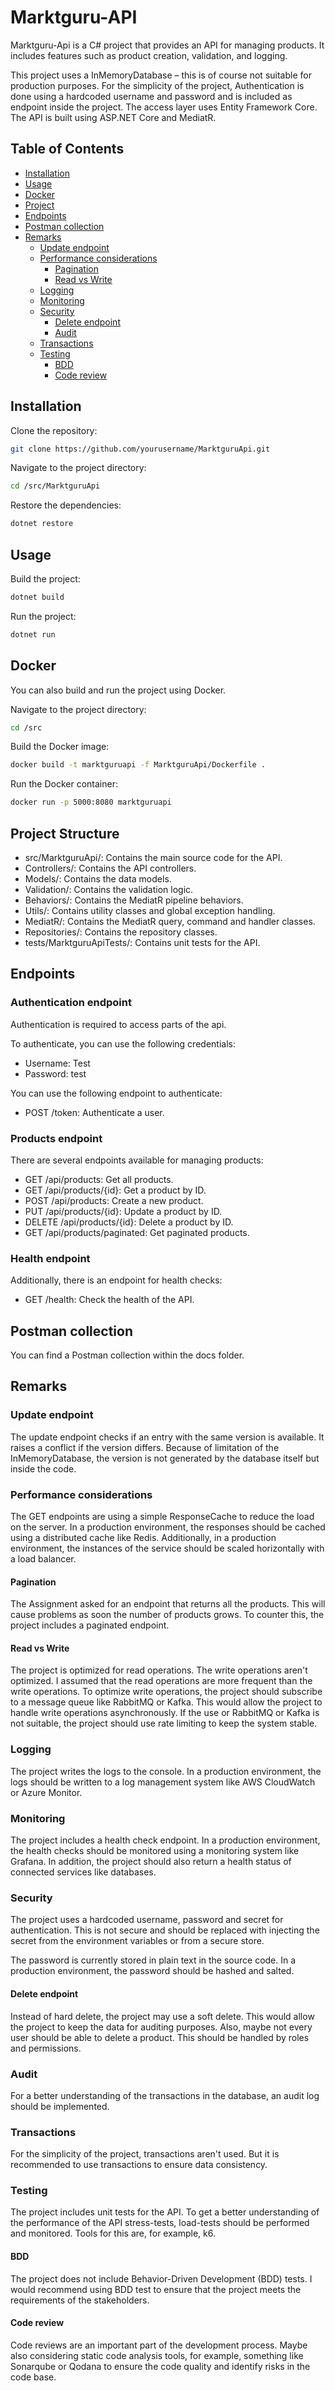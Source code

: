 # Marktguru-API

Marktguru-Api is a C# project that provides an API for managing products.
It includes features such as product creation, validation, and logging.

This project uses a InMemoryDatabase – this is of course not suitable for production purposes.
For the simplicity of the project,
Authentication is done using a hardcoded username and password and is included as endpoint inside the project.
The access layer uses Entity Framework Core. 
The API is built using ASP.NET Core and MediatR.

## Table of Contents

* [Installation](#Installation)
* [Usage](#Usage)
* [Docker](#Docker)
* [Project](#Structure)
* [Endpoints](#Endpoints)
* [Postman collection](#Postman-collection)
* [Remarks](#Remarks)
  * [Update endpoint](#Update-endpoint)
  * [Performance considerations](#Performance-considerations)
    * [Pagination](#Pagination)
    * [Read vs Write](#Read-vs-Write)
  * [Logging](#Logging)
  * [Monitoring](#Monitoring)
  * [Security](#Security)
    * [Delete endpoint](#Delete-endpoint)
    * [Audit](#Audit)
  * [Transactions](#Transactions)
  * [Testing](#Testing)
    * [BDD](#BDD)
    * [Code review](#Code-review)

## Installation

Clone the repository:

```bash
git clone https://github.com/yourusername/MarktguruApi.git
```

Navigate to the project directory:

```bash
cd /src/MarktguruApi
```

Restore the dependencies:

```bash
dotnet restore
```

## Usage

Build the project:

```bash
dotnet build
```

Run the project:

```bash
dotnet run
```

## Docker

You can also build and run the project using Docker.

Navigate to the project directory:

```bash
cd /src
```

Build the Docker image:

```bash
docker build -t marktguruapi -f MarktguruApi/Dockerfile .
```

Run the Docker container:

```bash
docker run -p 5000:8080 marktguruapi
```

## Project Structure

* src/MarktguruApi/: Contains the main source code for the API.
* Controllers/: Contains the API controllers.
* Models/: Contains the data models.
* Validation/: Contains the validation logic.
* Behaviors/: Contains the MediatR pipeline behaviors.
* Utils/: Contains utility classes and global exception handling.
* MediatR/: Contains the MediatR query, command and handler classes.
* Repositories/: Contains the repository classes.
* tests/MarktguruApiTests/: Contains unit tests for the API.

## Endpoints

### Authentication endpoint

Authentication is required to access parts of the api.

To authenticate, you can use the following credentials:

* Username: Test
* Password: test

You can use the following endpoint to authenticate:

* POST /token: Authenticate a user.

### Products endpoint

There are several endpoints available for managing products:

* GET /api/products: Get all products.
* GET /api/products/{id}: Get a product by ID.
* POST /api/products: Create a new product.
* PUT /api/products/{id}: Update a product by ID.
* DELETE /api/products/{id}: Delete a product by ID.
* GET /api/products/paginated: Get paginated products.

### Health endpoint

Additionally, there is an endpoint for health checks:

* GET /health: Check the health of the API.

## Postman collection

You can find a Postman collection within the docs folder.

## Remarks

### Update endpoint

The update endpoint checks if an entry with the same version is available.
It raises a conflict if the version differs.
Because of limitation of the InMemoryDatabase,
the version is not generated by the database itself but inside the code.

### Performance considerations

The GET endpoints are using a simple ResponseCache to reduce the load on the server. In a production environment, 
the responses should be cached using a distributed cache like Redis.
Additionally, in a production environment, the instances of the service should be scaled horizontally with a load balancer.

#### Pagination

The Assignment asked for an endpoint that returns all the products.
This will cause problems as soon the number of products grows.
To counter this, the project includes a paginated endpoint.

#### Read vs Write

The project is optimized for read operations. The write operations aren't optimized. I assumed that the read
operations are more frequent than the write operations.
To optimize write operations, the project should subscribe to a message queue like RabbitMQ or Kafka.
This would allow the project to handle write operations asynchronously.
If the use or RabbitMQ or Kafka is not suitable, the project should use rate limiting to keep the system stable.

### Logging

The project writes the logs to the console. In a production environment, the logs should be written to a log management
system like AWS CloudWatch or Azure Monitor.

### Monitoring

The project includes a health check endpoint.
In a production environment,
the health checks should be monitored using a monitoring system like Grafana.
In addition, the project should also return a health status of connected services like databases.

### Security

The project uses a hardcoded username, password and secret for authentication.
This is not secure and should be replaced with injecting the secret from the environment variables or from a secure store.

The password is currently stored in plain text in the source code. In a production environment, the password should be hashed and salted.

#### Delete endpoint

Instead of hard delete, the project may use a soft delete.
This would allow the project to keep the data for auditing purposes.
Also, maybe not every user should be able to delete a product.
This should be handled by roles and permissions.

### Audit

For a better understanding of the transactions in the database, an audit log should be implemented.

### Transactions

For the simplicity of the project, transactions aren't used.
But it is recommended to use transactions to ensure data consistency.

### Testing

The project includes unit tests for the API. 
To get a better understanding of the performance of the API stress-tests, load-tests should be performed and monitored.
Tools for this are, for example, k6.

#### BDD

The project does not include Behavior-Driven Development (BDD) tests.
I would recommend using BDD test to ensure that the project meets the requirements of the stakeholders.

#### Code review

Code reviews are an important part of the development process.
Maybe also considering static code analysis tools, for example,
something like Sonarqube or Qodana to ensure the code quality and identify risks in the code base.

